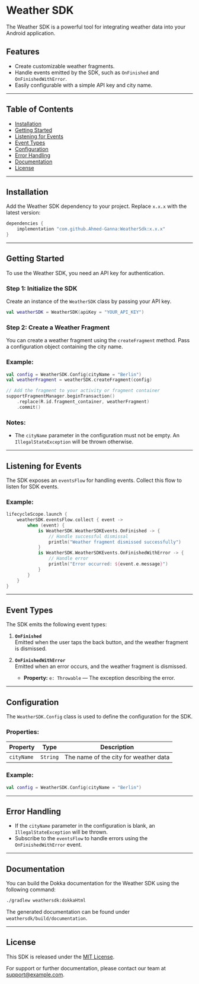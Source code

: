# Weather SDK

The Weather SDK is a powerful tool for integrating weather data into your Android application.

## Features

- Create customizable weather fragments.
- Handle events emitted by the SDK, such as `OnFinished` and `OnFinishedWithError`.
- Easily configurable with a simple API key and city name.

---

## Table of Contents

- [Installation](#installation)
- [Getting Started](#getting-started)
- [Listening for Events](#listening-for-events)
- [Event Types](#event-types)
- [Configuration](#configuration)
- [Error Handling](#error-handling)
- [Documentation](#documentation)
- [License](#license)

---

## Installation

Add the Weather SDK dependency to your project. Replace `x.x.x` with the latest version:

```gradle
dependencies {
    implementation "com.github.Ahmed-Ganna:WeatherSdk:x.x.x"
}
```

---

## Getting Started

To use the Weather SDK, you need an API key for authentication.

### Step 1: Initialize the SDK

Create an instance of the `WeatherSDK` class by passing your API key.

```kotlin
val weatherSDK = WeatherSDK(apiKey = "YOUR_API_KEY")
```


### Step 2: Create a Weather Fragment

You can create a weather fragment using the `createFragment` method. Pass a configuration object containing the city name.

### Example:

```kotlin
val config = WeatherSDK.Config(cityName = "Berlin")
val weatherFragment = weatherSDK.createFragment(config)

// Add the fragment to your activity or fragment container
supportFragmentManager.beginTransaction()
    .replace(R.id.fragment_container, weatherFragment)
    .commit()
```

### Notes:
- The `cityName` parameter in the configuration must not be empty. An `IllegalStateException` will be thrown otherwise.

---

## Listening for Events

The SDK exposes an `eventsFlow` for handling events. Collect this flow to listen for SDK events.

### Example:

```kotlin
lifecycleScope.launch {
    weatherSDK.eventsFlow.collect { event ->
        when (event) {
            is WeatherSDK.WeatherSDKEvents.OnFinished -> {
                // Handle successful dismissal
                println("Weather fragment dismissed successfully")
            }
            is WeatherSDK.WeatherSDKEvents.OnFinishedWithError -> {
                // Handle error
                println("Error occurred: ${event.e.message}")
            }
        }
    }
}
```

---

## Event Types

The SDK emits the following event types:

1. **`OnFinished`**  
   Emitted when the user taps the back button, and the weather fragment is dismissed.

2. **`OnFinishedWithError`**  
   Emitted when an error occurs, and the weather fragment is dismissed.
   - **Property:** `e: Throwable` — The exception describing the error.

---

## Configuration

The `WeatherSDK.Config` class is used to define the configuration for the SDK.

### Properties:

| Property   | Type     | Description                           |
|------------|----------|---------------------------------------|
| `cityName` | `String` | The name of the city for weather data |

### Example:

```kotlin
val config = WeatherSDK.Config(cityName = "Berlin")
```

---

## Error Handling

- If the `cityName` parameter in the configuration is blank, an `IllegalStateException` will be thrown.
- Subscribe to the `eventsFlow` to handle errors using the `OnFinishedWithError` event.

---

## Documentation

You can build the Dokka documentation for the Weather SDK using the following command:

```bash
./gradlew weathersdk:dokkaHtml
```

The generated documentation can be found under `weathersdk/build/documentation`.

---

## License

This SDK is released under the [MIT License](LICENSE).

For support or further documentation, please contact our team at support@example.com.